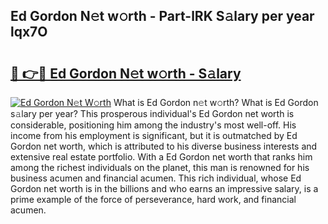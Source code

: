 ## Ed Gordon N𝚎t w𝚘rth - Part-lRK S𝚊lary per year lqx7O

# <h2><a href="http://gc2wa9.nevu.top/?p=Ed+Gordon">🔗 👉🔴 Ed Gordon N𝚎t w𝚘rth - S𝚊lary</a></h2>

[![Ed Gordon N𝚎t W𝚘rth](https://i.imgur.com/Oavwk0R.jpeg)](http://gc2wa9.nevu.top/?p=Ed+Gordon)
What is Ed Gordon n𝚎t w𝚘rth? What is Ed Gordon s𝚊lary per year?
This prosperous individual's Ed Gordon net worth is considerable, positioning him among the industry's most well-off. His income from his employment is significant, but it is outmatched by Ed Gordon net worth, which is attributed to his diverse business interests and extensive real estate portfolio. With a Ed Gordon net worth that ranks him among the richest individuals on the planet, this man is renowned for his business acumen and financial acumen. This rich individual, whose Ed Gordon net worth is in the billions and who earns an impressive salary, is a prime example of the force of perseverance, hard work, and financial acumen.
